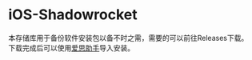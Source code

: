 # iOS-Shadowrocket  
本存储库用于备份软件安装包以备不时之需，需要的可以前往Releases下载。  
下载完成后可以使用[爱思助手](https://www.i4.cn/)导入安装。
